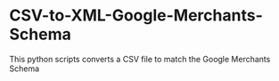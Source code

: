 # CSV-to-XML-Google-Merchants-Schema

This python scripts converts a CSV file to match the Google Merchants Schema

